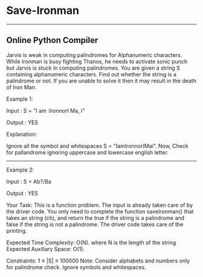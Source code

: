 # Save-Ironman
--------------------------------------------------------
Online Python Compiler
--------------------------------------------------------

Jarvis is weak in computing palindromes for Alphanumeric characters.
While Ironman is busy fighting Thanos, he needs to activate sonic punch but Jarvis is stuck in computing palindromes.
You are given a string S containing alphanumeric characters. Find out whether the string is a palindrome or not.
If you are unable to solve it then it may result in the death of Iron Man.

Example 1:

Input : S = "I am :IronnorI Ma, i"

Output : YES

Explanation:

Ignore all the symbol and whitespaces S = "IamIronnorIMai".
Now, Check for pallandrome ignoring uppercase and lowercase
english letter.

---------------------------------------------------------------------------------------

Example 2:

Input : S = Ab?/Ba 

Output :  YES 
 

Your Task:
This is a function problem. The input is already taken care of by the driver code. You only need to complete the function saveIronman() that takes an string (ch), and return the true if the string is a palindrome and false if the string is not a palindrome. The driver code takes care of the printing.

Expected Time Complexity: O(N). where N is the length of the string
Expected Auxiliary Space: O(1).



Constraints:
1 ≤ |S| ≤ 100000
Note: Consider alphabets and numbers only for palindrome check. Ignore symbols and whitespaces.
